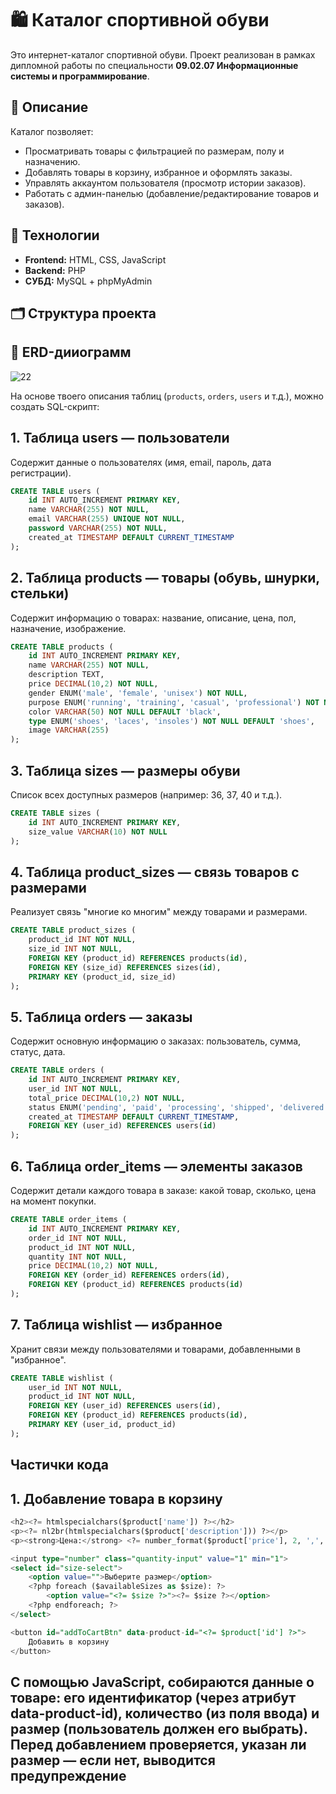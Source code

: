 # 🛍️ Каталог спортивной обуви

Это интернет-каталог спортивной обуви. Проект реализован в рамках дипломной работы по специальности **09.02.07 Информационные системы и программирование**.

## 📌 Описание

Каталог позволяет:
- Просматривать товары с фильтрацией по размерам, полу и назначению.
- Добавлять товары в корзину, избранное и оформлять заказы.
- Управлять аккаунтом пользователя (просмотр истории заказов).
- Работать с админ-панелью (добавление/редактирование товаров и заказов).

## 🧩 Технологии

- **Frontend:** HTML, CSS, JavaScript
- **Backend:** PHP
- **СУБД:** MySQL + phpMyAdmin

## 🗂 Структура проекта

## 📃 ERD-дииограмм
![22](https://github.com/user-attachments/assets/8391a20d-a0b4-4baf-9f77-95292787ee5e)

На основе твоего описания таблиц (`products`, `orders`, `users` и т.д.), можно создать SQL-скрипт:

## 1. Таблица users — пользователи
Содержит данные о пользователях (имя, email, пароль, дата регистрации).
```sql
CREATE TABLE users (
    id INT AUTO_INCREMENT PRIMARY KEY,
    name VARCHAR(255) NOT NULL,
    email VARCHAR(255) UNIQUE NOT NULL,
    password VARCHAR(255) NOT NULL,
    created_at TIMESTAMP DEFAULT CURRENT_TIMESTAMP
);
```

## 2. Таблица products — товары (обувь, шнурки, стельки)
Содержит информацию о товарах: название, описание, цена, пол, назначение, изображение.
```sql
CREATE TABLE products (
    id INT AUTO_INCREMENT PRIMARY KEY,
    name VARCHAR(255) NOT NULL,
    description TEXT,
    price DECIMAL(10,2) NOT NULL,
    gender ENUM('male', 'female', 'unisex') NOT NULL,
    purpose ENUM('running', 'training', 'casual', 'professional') NOT NULL,
    color VARCHAR(50) NOT NULL DEFAULT 'black',
    type ENUM('shoes', 'laces', 'insoles') NOT NULL DEFAULT 'shoes',
    image VARCHAR(255)
);
```

## 3. Таблица sizes — размеры обуви
Список всех доступных размеров (например: 36, 37, 40 и т.д.).
```sql
CREATE TABLE sizes (
    id INT AUTO_INCREMENT PRIMARY KEY,
    size_value VARCHAR(10) NOT NULL
);
```

## 4. Таблица product_sizes — связь товаров с размерами
Реализует связь "многие ко многим" между товарами и размерами.
```sql
CREATE TABLE product_sizes (
    product_id INT NOT NULL,
    size_id INT NOT NULL,
    FOREIGN KEY (product_id) REFERENCES products(id),
    FOREIGN KEY (size_id) REFERENCES sizes(id),
    PRIMARY KEY (product_id, size_id)
);
```

## 5. Таблица orders — заказы
Содержит основную информацию о заказах: пользователь, сумма, статус, дата.
```sql
CREATE TABLE orders (
    id INT AUTO_INCREMENT PRIMARY KEY,
    user_id INT NOT NULL,
    total_price DECIMAL(10,2) NOT NULL,
    status ENUM('pending', 'paid', 'processing', 'shipped', 'delivered', 'cancelled') NOT NULL,
    created_at TIMESTAMP DEFAULT CURRENT_TIMESTAMP,
    FOREIGN KEY (user_id) REFERENCES users(id)
);
```

## 6. Таблица order_items — элементы заказов
Содержит детали каждого товара в заказе: какой товар, сколько, цена на момент покупки.
```sql
CREATE TABLE order_items (
    id INT AUTO_INCREMENT PRIMARY KEY,
    order_id INT NOT NULL,
    product_id INT NOT NULL,
    quantity INT NOT NULL,
    price DECIMAL(10,2) NOT NULL,
    FOREIGN KEY (order_id) REFERENCES orders(id),
    FOREIGN KEY (product_id) REFERENCES products(id)
);
```

## 7. Таблица wishlist — избранное
Хранит связи между пользователями и товарами, добавленными в "избранное".
```sql
CREATE TABLE wishlist (
    user_id INT NOT NULL,
    product_id INT NOT NULL,
    FOREIGN KEY (user_id) REFERENCES users(id),
    FOREIGN KEY (product_id) REFERENCES products(id),
    PRIMARY KEY (user_id, product_id)
);
```
## Частички кода 

## 1. Добавление товара в корзину 
```sql
<h2><?= htmlspecialchars($product['name']) ?></h2>
<p><?= nl2br(htmlspecialchars($product['description'])) ?></p>
<p><strong>Цена:</strong> <?= number_format($product['price'], 2, ',', ' ') ?> ₽</p>

<input type="number" class="quantity-input" value="1" min="1">
<select id="size-select">
    <option value="">Выберите размер</option>
    <?php foreach ($availableSizes as $size): ?>
        <option value="<?= $size ?>"><?= $size ?></option>
    <?php endforeach; ?>
</select>

<button id="addToCartBtn" data-product-id="<?= $product['id'] ?>">
    Добавить в корзину
</button>
```
## С помощью JavaScript, собираются данные о товаре: его идентификатор (через атрибут data-product-id), количество (из поля ввода) и размер (пользователь должен его выбрать). Перед добавлением проверяется, указан ли размер — если нет, выводится предупреждение
